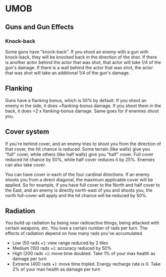 # UMOB

## Guns and Gun Effects

### Knock-back
Some guns have "knock-back". If you shoot an enemy with a gun with knock-back, they will be knocked back in the direction of the shot. 
If there is another actor behind the actor that was shot, that actor will take 1/4 of the gun's damage.
If there is a wall behind the actor that was shot, the actor that was shot will take an additional 1/4 of the gun's damage.

## Flanking
Guns have a flanking bonus, which is 50% by default. If you shoot an enemy in the side, it does +flanking-bonus damage.
If you shoot them in the back, it does +2 x flanking-bonus damage.
Same goes for if enemies shoot you.

## Cover system
If you're behind cover, and an enemy tries to shoot you from the direction of that cover, the hit chance is reduced.
Some terrain (like walls) give you "full" cover, while others (like half walls) give you "half" cover. Full cover reduced hit chance by 50%, while 
half cover reduces it by 25%. Enemies can also take cover.

You can have cover in each of the four cardinal directions. If an enemy shoots you from a direct diagonal, the maximum applicable cover will be applied. 
So for example, if you have full cover to the North and half cover to the East, and an enemy is directly north-east of you and shoots you, the north full-cover will apply and the hit chance will be reduced by 50%.

## Radiation
You build up radiation by being near radioactive things, being attacked with certain weapons, etc. You lose a certain number of rads per turn. The effects of radiation depend on 
how many rads you've accumulated.

* Low (50 rads +): view range reduced by 2 tiles
* Medium (100 rads +): accuracy reduced by 50%
* High (200 rads +): move time doubled. Take 1% of your max health as damage per turn
* Extreme (400 rads +): move time tripled. Energy recharge rate is 0. Take 2% of your max health as damage per turn
